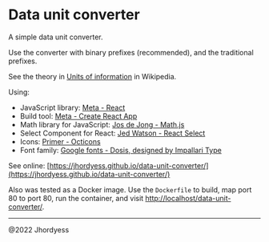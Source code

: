 # Data unit converter

A simple data unit converter.

Use the converter with binary prefixes (recommended), and the traditional prefixes.

See the theory in [Units of information](https://wikipedia.org/wiki/Units_of_information) in Wikipedia.

Using:

- JavaScript library: [Meta - React](https://reactjs.org/)
- Build tool: [Meta - Create React App](https://create-react-app.dev/)
- Math library for JavaScript: [Jos de Jong - Math.js](https://mathjs.org/)
- Select Component for React: [Jed Watson - React Select](https://react-select.com/)
- Icons: [Primer - Octicons](https://primer.style/octicons/)
- Font family: [Google fonts - Dosis, designed by Impallari Type](https://fonts.google.com/specimen/Dosis)

See online: [https://jhordyess.github.io/data-unit-converter/](https://jhordyess.github.io/data-unit-converter/)

Also was tested as a Docker image. Use the `Dockerfile` to build, map port 80 to port 80, run the container, and visit [http://localhost/data-unit-converter/](http://localhost/data-unit-converter/).

---

@2022 Jhordyess
